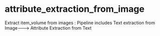 # attribute_extraction_from_image
Extract item_volume from images : Pipeline includes Text extraction from Image---> Attribute Extraction from Text
